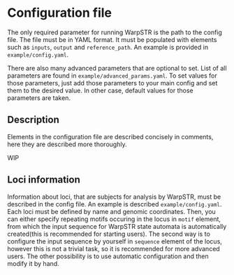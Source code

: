# Configuration file

The only required parameter for running WarpSTR is the path to the config file. The file must be in YAML format. It must be populated with elements such as `inputs`, `output` and `reference_path`. An example is provided in `example/config.yaml`.

There are also many advanced parameters that are optional to set. List of all parameters are found in `example/advanced_params.yaml`. To set values for those parameters, just add those parameters to your main config and set them to the desired value. In other case, default values for those parameters are taken.

## Description

Elements in the configuration file are described concisely in comments, here they are described more thoroughly.

WIP

## Loci information

Information about loci, that are subjects for analysis by WarpSTR, must be described in the config file. An example is described `example/config.yaml`. Each loci must be defined by name and genomic coordinates. Then, you can either specify repeating motifs occuring in the locus in `motif` element, from which the input sequence for WarpSTR state automata is automatically created(this is recommended for starting users). The second way is to configure the input sequence by yourself in `sequence` element of the locus, however this is not a trivial task, so it is recommended for more advanced users. The other possibility is to use automatic configuration and then modify it by hand.
